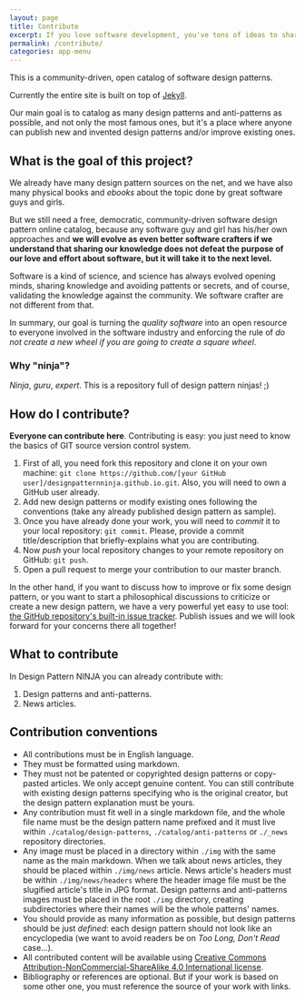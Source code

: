 ```yaml
---
layout: page
title: Contribute
excerpt: If you love software development, you've tons of ideas to share good practices. Contribute to Design Pattern NINJA today! 
permalink: /contribute/
categories: app-menu
---
```


This is a community-driven, open catalog of software design patterns. 

Currently the entire site is built on top of [Jekyll](http://jekyllrb.com).

Our main goal is to catalog as many design patterns and anti-patterns as possible, and not only the most famous ones, but it's a place where anyone can publish new and invented design patterns and/or improve existing ones.

## What is the goal of this project?

We already have many design pattern sources on the net, and we have also many physical books and *ebooks* about the topic done by great software guys and girls.

But we still need a free, democratic, community-driven software design pattern online catalog, because any software guy and girl has his/her own approaches and **we will evolve as even better software crafters if we understand that sharing our knowledge does not defeat the purpose of our love and effort about software, but it will take it to the next level.**

Software is a kind of science, and science has always evolved opening minds, sharing knowledge and avoiding pattents or secrets, and of course, validating the knowledge against the community. We software crafter are not different from that. 

In summary, our goal is turning the *quality software* into an open resource to everyone involved in the software industry and enforcing the rule of *do not create a new wheel if you are going to create a square wheel*.

### Why "ninja"?

*Ninja*, *guru*, *expert*. This is a repository full of design pattern ninjas! ;)

## How do I contribute?

**Everyone can contribute here**. Contributing is easy: you just need to know the basics of GIT source version control system.

1. First of all, you need fork this repository and clone it on your own machine: `git clone https://github.com/[your GitHub user]/designpatternninja.github.io.git`. Also, you will need to own a GitHub user already.
2. Add new design patterns or modify existing ones following the conventions (take any already published design pattern as sample).
3. Once you have already done your work, you will need to *commit* it to your local repository: `git commit`. Please, provide a commit title/description that briefly-explains what you are contributing.
4. Now *push* your local repository changes to your remote repository on GitHub: `git push`.
5. Open a pull request to merge your contribution to our master branch.

In the other hand, if you want to discuss how to improve or fix some design pattern, or you want to start a philosophical discussions to criticize or create a new design pattern, we have a very powerful yet easy to use tool: [the GitHub repository's built-in issue tracker](https://github.com/designpatternninja/designpatternninja.github.io/issues). Publish issues and we will look forward for your concerns there all together!

## What to contribute

In Design Pattern NINJA you can already contribute with:

1. Design patterns and anti-patterns.
2. News articles. 

## Contribution conventions

* All contributions must be in English language.
* They must be formatted using markdown.
* They must not be patented or copyrighted design patterns or copy-pasted articles. We only accept genuine content. You can still contribute with existing design patterns specifying who is the original creator, but the design pattern explanation must be yours.
* Any contribution must fit well in a single markdown file, and the whole file name must be the design pattern name prefixed and it must live within `./catalog/design-patterns`, `./catalog/anti-patterns` or `./_news`  repository directories.
* Any image must be placed in a directory within `./img` with the same name as the main markdown. When we talk about news articles, they should be placed within `./img/news` article. News article's headers must be within `./img/news/headers` where the header image file must be the slugified article's title in JPG format. Design patterns and anti-patterns images must be placed in the root `./img` directory, creating subdirectories where their names will be the whole patterns' names.
* You should provide as many information as possible, but design patterns should be just *defined*: each design pattern should not look like an encyclopedia (we want to avoid readers be on *Too Long, Don't Read* case...).
* All contributed content will be available using [Creative Commons Attribution-NonCommercial-ShareAlike 4.0 International license](http://creativecommons.org/licenses/by-nc-sa/4.0/).
* Bibliography or references are optional. But if your work is based on some other one, you must reference the source of your work with links.